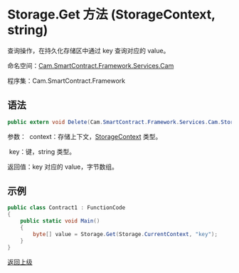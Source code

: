# Storage.Get 方法 (StorageContext, string)

查询操作，在持久化存储区中通过 key 查询对应的 value。

命名空间：[Cam.SmartContract.Framework.Services.Cam](../../Cam.md)

程序集：Cam.SmartContract.Framework

## 语法

```c#
public extern void Delete(Cam.SmartContract.Framework.Services.Cam.StorageContext context, string key)
```

参数：
​	context：存储上下文，[StorageContext](../StorageContext.md) 类型。

​	key：键，string 类型。

返回值：key 对应的 value，字节数组。

## 示例

```c#
public class Contract1 : FunctionCode
{
    public static void Main()
    {
        byte[] value = Storage.Get(Storage.CurrentContext, "key");
    }
}
```



[返回上级](../Storage.md)
